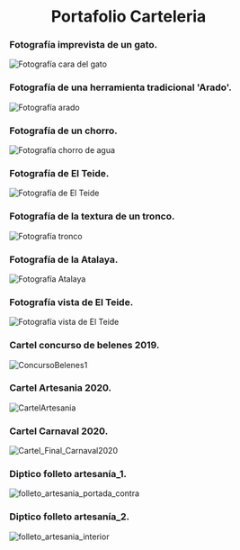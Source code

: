 
<h1 align="center">Portafolio Carteleria</h1>
<div>
  
<figure>  
            
### <figcaption> Fotografía imprevista de un gato.</figcaption>          
<img src="assets/Cara_Gato.gif" alt="Fotografía cara del gato"/>
</figure>

<figure>  
            
### <figcaption> Fotografía de una herramienta tradicional 'Arado'.</figcaption>          
<img src="assets/Arado.gif" alt="Fotografía arado"/>
</figure>

<figure>  
            
### <figcaption> Fotografía de un chorro.</figcaption>          
<img src="assets/Chorros.gif" alt="Fotografía chorro de agua"/>
</figure>

<figure>  
            
### <figcaption> Fotografía de El Teide.</figcaption>          
<img src="assets/Teide.gif" alt="Fotografía de El Teide"/>
</figure>

<figure>  
            
### <figcaption> Fotografía de la textura de un tronco.</figcaption>          
<img src="assets/Tronco.gif" alt="Fotografía tronco"/>
</figure>

<figure>  
            
### <figcaption> Fotografía de la Atalaya.</figcaption>          
<img src="assets/Atalaya.gif" alt="Fotografía Atalaya"/>
</figure>

<figure>  
            
### <figcaption> Fotografía vista de El Teide.</figcaption>          
<img src="assets/VistasTeide2.gif" alt="Fotografía vista de El Teide"/>
</figure>
 

<figure>  
            
### <figcaption> Cartel concurso de belenes 2019.</figcaption>          

![ConcursoBelenes1](https://user-images.githubusercontent.com/73592097/156201639-d16461e4-d2db-4a6a-8b3b-935f64526164.jpg)
</figure>

<figure>  
            
### <figcaption> Cartel Artesania 2020.</figcaption>         

![CartelArtesania](https://user-images.githubusercontent.com/73592097/156201966-59d9d992-784e-455f-a07d-f4df5820018b.jpg)
</figure>

<figure>  
            
### <figcaption> Cartel Carnaval 2020.</figcaption>   
  
![Cartel_Final_Carnaval2020](https://user-images.githubusercontent.com/73592097/156203229-0e3d9dc4-a31e-472e-9836-75c4ca5e22af.jpg)

</figure>

<figure>  
            
### <figcaption> Diptico folleto artesanía_1.</figcaption>          

![folleto_artesania_portada_contra](https://user-images.githubusercontent.com/73592097/156202395-292fb1d6-a027-4a35-bc07-78abc18c41d9.jpg)

</figure>

<figure>  
            
### <figcaption> Diptico folleto artesanía_2.</figcaption>          

![folleto_artesania_interior](https://user-images.githubusercontent.com/73592097/156202426-352eb9cf-5109-425d-9572-e40ab93691da.jpg)

</figure>
  
</div>  
